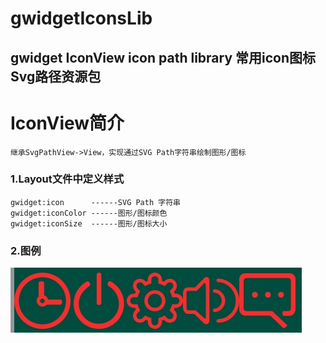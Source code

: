 gwidgetIconsLib
===============

gwidget IconView icon path library
常用icon图标Svg路径资源包
------
IconView简介
===========
	继承SvgPathView->View，实现通过SVG Path字符串绘制图形/图标
### 1.Layout文件中定义样式
	gwidget:icon      ------SVG Path 字符串
	gwidget:iconColor ------图形/图标颜色
	gwidget:iconSize  ------图形/图标大小
### 2.图例
![github](https://github.com/gechaoqing/gwidget/blob/master/icon.jpg) 
